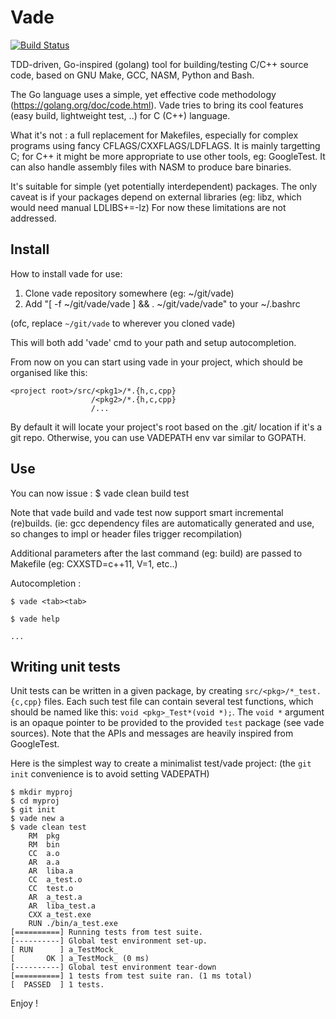 # Vade
[![Build Status][WorkflowBadge]][WorkflowUrl]

TDD-driven, Go-inspired (golang) tool for building/testing C/C++ source code, based on GNU Make, GCC, NASM, Python and Bash.

The Go language uses a simple, yet effective code methodology (https://golang.org/doc/code.html).
Vade tries to bring its cool features (easy build, lightweight test, ..) for C (C++) language.

What it's not : a full replacement for Makefiles, especially for complex programs using fancy
CFLAGS/CXXFLAGS/LDFLAGS.
It is mainly targetting C; for C++ it might be more appropriate to use other tools, eg: GoogleTest.
It can also handle assembly files with NASM to produce bare binaries.

It's suitable for simple (yet potentially  interdependent) packages.
The only caveat is if your packages depend on external libraries (eg: libz, which would need manual LDLIBS+=-lz)
For now these limitations are not addressed.

## Install
How to install vade for use:
1) Clone vade repository somewhere (eg: ~/git/vade)
2) Add "[ -f ~/git/vade/vade ] && . ~/git/vade/vade" to your ~/.bashrc

(ofc, replace `~/git/vade` to wherever you cloned vade)

This will both add 'vade' cmd to your path and setup autocompletion.

From now on you can start using vade in your project, which should be organised like this:
```
<project root>/src/<pkg1>/*.{h,c,cpp}
                  /<pkg2>/*.{h,c,cpp}
                  /...
```
By default it will locate your project's root based on the .git/ location if it's a git repo.
Otherwise, you can use VADEPATH env var similar to GOPATH.

## Use
You can now issue :
$ vade clean build test

Note that vade build and vade test now support smart incremental (re)builds.
(ie: gcc dependency files are automatically generated and use, so changes to impl or header files trigger recompilation)

Additional parameters after the last command (eg: build) are passed to Makefile (eg: CXXSTD=c++11, V=1, etc..)

Autocompletion :
```
$ vade <tab><tab>
```
```
$ vade help
```
```
...
```

## Writing unit tests
Unit tests can be written in a given package, by creating `src/<pkg>/*_test.{c,cpp}` files.
Each such test file can contain several test functions, which should be named like this: `void <pkg>_Test*(void *);`.
The `void *` argument is an opaque pointer to be provided to the provided `test` package (see vade sources).
Note that the APIs and messages are heavily inspired from GoogleTest.

Here is the simplest way to create a minimalist test/vade project: (the `git init` convenience is to avoid setting VADEPATH)
```
$ mkdir myproj
$ cd myproj
$ git init
$ vade new a
$ vade clean test
    RM  pkg
    RM  bin
    CC  a.o
    AR  a.a
    AR  liba.a
    CC  a_test.o
    CC  test.o
    AR  a_test.a
    AR  liba_test.a
    CXX a_test.exe
    RUN ./bin/a_test.exe
[==========] Running tests from test suite.
[----------] Global test environment set-up.
[ RUN      ] a_TestMock_
[       OK ] a_TestMock_ (0 ms)
[----------] Global test environment tear-down
[==========] 1 tests from test suite ran. (1 ms total)
[  PASSED  ] 1 tests.
```

Enjoy !

[WorkflowBadge]: https://github.com/nsauzede/vade/workflows/vade/badge.svg
[WorkflowUrl]: https://github.com/nsauzede/vade/commits/main
